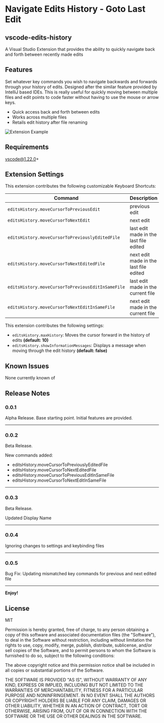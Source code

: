# Navigate Edits History - Goto Last Edit
## vscode-edits-history

A Visual Studio Extension that provides the ability to quickly navigate back and forth between recently made edits

## Features

Set whatever key commands you wish to navigate backwards and forwards through your history of edits. Designed after the similar feature provided by IntelliJ based IDEs. This is really useful for quickly moving between multiple files and edit points to code faster without having to use the mouse or arrow keys.

- Quick access back and forth between edits
- Works across multiple files
- Retails edit history after file renaming

![Extension Example](demo.gif)

## Requirements

vscode@1.22.0+

## Extension Settings

This extension contributes the following customizable Keyboard Shortcuts:

| Command                                               | Description                                      | Mac         | Win          |
| ----------------------------------------------------- |:------------------------------------------------ | :-----------| :----------- |
| `editsHistory.moveCursorToPreviousEdit`               | previous edit                                    | cmd+j       | ctrl+j       |
| `editsHistory.moveCursorToNextEdit`                   | next edit                                        | cmd+k       | ctrl+k       |
| `editsHistory.moveCursorToPreviouslyEditedFile`       | last edit made in the last file edited           | cmd+shift+j | ctrl+shift+j |
| `editsHistory.moveCursorToNextEditedFile`             | next edit made in the last file edited           | cmd+shift+k | ctrl+shift+k |
| `editsHistory.moveCursorToPreviousEditInSameFile`     | last edit made in the current file               | cmd+shift+u | ctrl+shift+u |
| `editsHistory.moveCursorToNextEditInSameFile`         | next edit made in the current file               | cmd+shift+i | ctrl+shift+i |


This extension contributes the following settings:

* `editsHistory.maxHistory`: Moves the cursor forward in the history of edits __(default: 10)__
* `editsHistory.showInformationMessages`: Displays a message when moving through the edit history __(default: false)__

## Known Issues

None currently known of

## Release Notes

### 0.0.1

Alpha Release. Base starting point. Initial features are provided.

-----------------------------------------------------------------------------------------------------------

### 0.0.2

Beta Release.

New commands added:
* editsHistory.moveCursorToPreviouslyEditedFile
* editsHistory.moveCursorToNextEditedFile
* editsHistory.moveCursorToPreviousEditInSameFile
* editsHistory.moveCursorToNextEditInSameFile

-----------------------------------------------------------------------------------------------------------
### 0.0.3

Beta Release.

Updated Display Name

-----------------------------------------------------------------------------------------------------------
### 0.0.4

Ignoring changes to settings and keybinding files

-----------------------------------------------------------------------------------------------------------
### 0.0.5

Bug Fix: Updating mismatched key commands for previous and next edited file

-----------------------------------------------------------------------------------------------------------

**Enjoy!**

## License
MIT

Permission is hereby granted, free of charge, to any person obtaining a copy of this software and associated documentation files (the "Software"), to deal in the Software without restriction, including without limitation the rights to use, copy, modify, merge, publish, distribute, sublicense, and/or sell copies of the Software, and to permit persons to whom the Software is furnished to do so, subject to the following conditions:

The above copyright notice and this permission notice shall be included in all copies or substantial portions of the Software.

THE SOFTWARE IS PROVIDED "AS IS", WITHOUT WARRANTY OF ANY KIND, EXPRESS OR IMPLIED, INCLUDING BUT NOT LIMITED TO THE WARRANTIES OF MERCHANTABILITY, FITNESS FOR A PARTICULAR PURPOSE AND NONINFRINGEMENT. IN NO EVENT SHALL THE AUTHORS OR COPYRIGHT HOLDERS BE LIABLE FOR ANY CLAIM, DAMAGES OR OTHER LIABILITY, WHETHER IN AN ACTION OF CONTRACT, TORT OR OTHERWISE, ARISING FROM, OUT OF OR IN CONNECTION WITH THE SOFTWARE OR THE USE OR OTHER DEALINGS IN THE SOFTWARE.